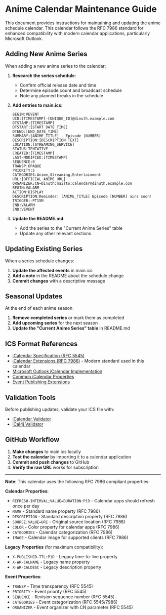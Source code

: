 # Anime Calendar Maintenance Guide

This document provides instructions for maintaining and updating the anime schedule calendar. This calendar follows the RFC 7986 standard for enhanced compatibility with modern calendar applications, particularly Microsoft Outlook.

## Adding New Anime Series

When adding a new anime series to the calendar:

1. **Research the series schedule**:
   - Confirm official release date and time
   - Determine episode count and broadcast schedule
   - Note any planned breaks in the schedule

2. **Add entries to main.ics**:
   ```
   BEGIN:VEVENT
   UID:[TIMESTAMP]-[UNIQUE_ID]@dinuth.example.com
   DTSTAMP:[TIMESTAMP]
   DTSTART:[START_DATE_TIME]
   DTEND:[END_DATE_TIME]
   SUMMARY:[ANIME_TITLE] - Episode [NUMBER]
   DESCRIPTION:[DESCRIPTION_TEXT]
   LOCATION:[STREAMING_SERVICE]
   STATUS:TENTATIVE
   CREATED:[TIMESTAMP]
   LAST-MODIFIED:[TIMESTAMP]
   SEQUENCE:0
   TRANSP:OPAQUE
   PRIORITY:5
   CATEGORIES:Anime,Streaming,Entertainment
   URL:[OFFICIAL_ANIME_URL]
   ORGANIZER;CN=Dinuth:mailto:calendar@dinuth.example.com
   BEGIN:VALARM
   ACTION:DISPLAY
   DESCRIPTION:Reminder: [ANIME_TITLE] Episode [NUMBER] airs soon!
   TRIGGER:-PT15M
   END:VALARM
   END:VEVENT
   ```

3. **Update the README.md**:
   - Add the series to the "Current Anime Series" table
   - Update any other relevant sections

## Updating Existing Series

When a series schedule changes:

1. **Update the affected events** in main.ics
2. **Add a note** in the README about the schedule change
3. **Commit changes** with a descriptive message

## Seasonal Updates

At the end of each anime season:

1. **Remove completed series** or mark them as completed
2. **Add upcoming series** for the next season
3. **Update the "Current Anime Series" table** in README.md

## ICS Format References

- [iCalendar Specification (RFC 5545)](https://datatracker.ietf.org/doc/html/rfc5545)
- [iCalendar Extensions (RFC 7986)](https://datatracker.ietf.org/doc/html/rfc7986) - Modern standard used in this calendar
- [Microsoft Outlook iCalendar Implementation](https://learn.microsoft.com/en-us/outlook/troubleshoot/calendaring/supporting-calendar-clients)
- [Common iCalendar Properties](https://www.kanzaki.com/docs/ical/)
- [Event Publishing Extensions](https://datatracker.ietf.org/doc/html/rfc7986#section-5.1)

## Validation Tools

Before publishing updates, validate your ICS file with:

- [iCalendar Validator](https://icalendar.org/validator.html)
- [iCal4j Validator](https://github.com/ical4j/ical4j-validator)

## GitHub Workflow

1. **Make changes** to main.ics locally
2. **Test the calendar** by importing it to a calendar application
3. **Commit and push changes** to GitHub
4. **Verify the raw URL** works for subscription

---

**Note**: This calendar uses the following RFC 7986 compliant properties:

**Calendar Properties**:
- `REFRESH-INTERVAL;VALUE=DURATION:P1D` - Calendar apps should refresh once per day
- `NAME` - Standard name property (RFC 7986)
- `DESCRIPTION` - Standard description property (RFC 7986)
- `SOURCE;VALUE=URI` - Original source location (RFC 7986)
- `COLOR` - Color property for calendar apps (RFC 7986)
- `CATEGORIES` - Calendar categorization (RFC 7986)
- `IMAGE` - Calendar image for supported clients (RFC 7986)

**Legacy Properties** (for maximum compatibility):
- `X-PUBLISHED-TTL:P1D` - Legacy time-to-live property
- `X-WR-CALNAME` - Legacy name property
- `X-WR-CALDESC` - Legacy description property

**Event Properties**:
- `TRANSP` - Time transparency (RFC 5545)
- `PRIORITY` - Event priority (RFC 5545)
- `SEQUENCE` - Revision sequence number (RFC 5545)
- `CATEGORIES` - Event categorization (RFC 5545/7986)
- `ORGANIZER` - Event organizer with CN parameter (RFC 5545)
